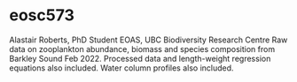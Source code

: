 # eosc573


Alastair Roberts, PhD Student EOAS, UBC Biodiversity Research Centre
Raw data on zooplankton abundance, biomass and species composition from Barkley Sound Feb 2022. Processed data and length-weight regression equations also included.
Water column profiles also included.
